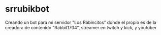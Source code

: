 # srrubikbot
Creando un bot para mi servidor "Los Rabincitos" donde el propio es de la creadora de contenido "Rabbit1704", streamer en twitch y kick, y youtuber
